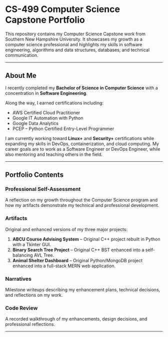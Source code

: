# CS-499 Computer Science Capstone Portfolio

This repository contains my Computer Science Capstone work from Southern New Hampshire University. It showcases my growth as a computer science professional and highlights my skills in software engineering, algorithms and data structures, databases, and technical communication.

---

## About Me

I recently completed my **Bachelor of Science in Computer Science** with a concentration in **Software Engineering**.

Along the way, I earned certifications including:

* AWS Certified Cloud Practitioner
* Google IT Automation with Python
* Google Data Analytics
* PCEP – Python Certified Entry-Level Programmer

I am currently working toward **Linux+** and **Security+** certifications while expanding my skills in DevOps, containerization, and cloud computing. My career goals are to work as a Software Engineer or DevOps Engineer, while also mentoring and teaching others in the field.

---

## Portfolio Contents

### Professional Self-Assessment

A reflection on my growth throughout the Computer Science program and how my artifacts demonstrate my technical and professional development.

### Artifacts

Original and enhanced versions of my three major projects:

1. **ABCU Course Advising System** – Original C++ project rebuilt in Python with a Tkinter GUI.
2. **Binary Search Tree Project** – Original C++ BST enhanced into a self-balancing AVL Tree.
3. **Animal Shelter Dashboard** – Original Python/MongoDB project enhanced into a full-stack MERN web application.

### Narratives

Milestone writeups describing my enhancement plans, technical decisions, and reflections on my work.

### Code Review

A recorded walkthrough of my enhancements, design decisions, and professional reflections.

---
